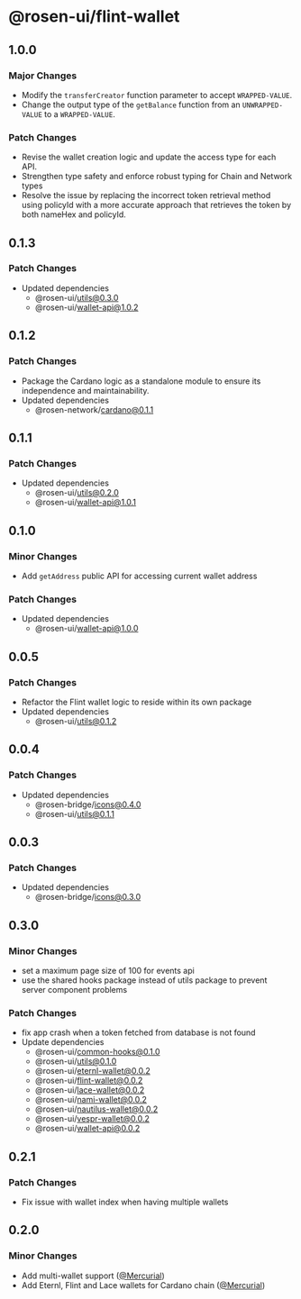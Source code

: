 # @rosen-ui/flint-wallet

## 1.0.0

### Major Changes

- Modify the `transferCreator` function parameter to accept `WRAPPED-VALUE`.
- Change the output type of the `getBalance` function from an `UNWRAPPED-VALUE` to a `WRAPPED-VALUE`.

### Patch Changes

- Revise the wallet creation logic and update the access type for each API.
- Strengthen type safety and enforce robust typing for Chain and Network types
- Resolve the issue by replacing the incorrect token retrieval method using policyId with a more accurate approach that retrieves the token by both nameHex and policyId.

## 0.1.3

### Patch Changes

- Updated dependencies
  - @rosen-ui/utils@0.3.0
  - @rosen-ui/wallet-api@1.0.2

## 0.1.2

### Patch Changes

- Package the Cardano logic as a standalone module to ensure its independence and maintainability.
- Updated dependencies
  - @rosen-network/cardano@0.1.1

## 0.1.1

### Patch Changes

- Updated dependencies
  - @rosen-ui/utils@0.2.0
  - @rosen-ui/wallet-api@1.0.1

## 0.1.0

### Minor Changes

- Add `getAddress` public API for accessing current wallet address

### Patch Changes

- Updated dependencies
  - @rosen-ui/wallet-api@1.0.0

## 0.0.5

### Patch Changes

- Refactor the Flint wallet logic to reside within its own package
- Updated dependencies
  - @rosen-ui/utils@0.1.2

## 0.0.4

### Patch Changes

- Updated dependencies
  - @rosen-bridge/icons@0.4.0
  - @rosen-ui/utils@0.1.1

## 0.0.3

### Patch Changes

- Updated dependencies
  - @rosen-bridge/icons@0.3.0

## 0.3.0

### Minor Changes

- set a maximum page size of 100 for events api
- use the shared hooks package instead of utils package to prevent server component problems

### Patch Changes

- fix app crash when a token fetched from database is not found
- Update dependencies
  - @rosen-ui/common-hooks@0.1.0
  - @rosen-ui/utils@0.1.0
  - @rosen-ui/eternl-wallet@0.0.2
  - @rosen-ui/flint-wallet@0.0.2
  - @rosen-ui/lace-wallet@0.0.2
  - @rosen-ui/nami-wallet@0.0.2
  - @rosen-ui/nautilus-wallet@0.0.2
  - @rosen-ui/vespr-wallet@0.0.2
  - @rosen-ui/wallet-api@0.0.2

## 0.2.1

### Patch Changes

- Fix issue with wallet index when having multiple wallets

## 0.2.0

### Minor Changes

- Add multi-wallet support ([@Mercurial](https://github.com/Mercurial))
- Add Eternl, Flint and Lace wallets for Cardano chain ([@Mercurial](https://github.com/Mercurial))

